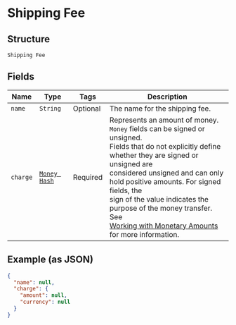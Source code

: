 
# Shipping Fee

## Structure

`Shipping Fee`

## Fields

| Name | Type | Tags | Description |
|  --- | --- | --- | --- |
| `name` | `String` | Optional | The name for the shipping fee. |
| `charge` | [`Money Hash`](../../doc/models/money.md) | Required | Represents an amount of money. `Money` fields can be signed or unsigned.<br>Fields that do not explicitly define whether they are signed or unsigned are<br>considered unsigned and can only hold positive amounts. For signed fields, the<br>sign of the value indicates the purpose of the money transfer. See<br>[Working with Monetary Amounts](https://developer.squareup.com/docs/build-basics/working-with-monetary-amounts)<br>for more information. |

## Example (as JSON)

```json
{
  "name": null,
  "charge": {
    "amount": null,
    "currency": null
  }
}
```

